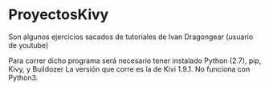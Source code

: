 # ProyectosKivy
Son algunos ejercicios sacados de tutoriales de Ivan Dragongear (usuario de youtube)

Para correr dicho programa será necesario tener instalado Python (2.7), pip, Kivy, y Buildozer
La versión que corre es la de Kivi 1.9.1.
No funciona con Python3.

